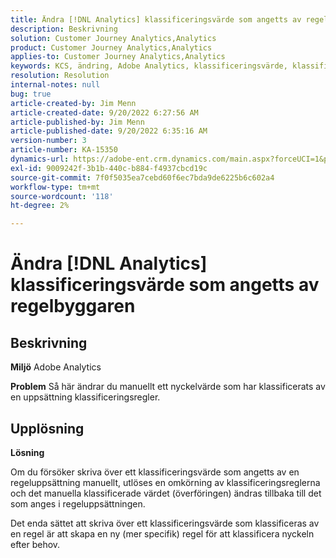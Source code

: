 ```yaml
---
title: Ändra [!DNL Analytics] klassificeringsvärde som angetts av regelbyggaren
description: Beskrivning
solution: Customer Journey Analytics,Analytics
product: Customer Journey Analytics,Analytics
applies-to: Customer Journey Analytics,Analytics
keywords: KCS, ändring, Adobe Analytics, klassificeringsvärde, klassificeringsregelbyggaren, manuell filöverföring för klassificering
resolution: Resolution
internal-notes: null
bug: true
article-created-by: Jim Menn
article-created-date: 9/20/2022 6:27:56 AM
article-published-by: Jim Menn
article-published-date: 9/20/2022 6:35:16 AM
version-number: 3
article-number: KA-15350
dynamics-url: https://adobe-ent.crm.dynamics.com/main.aspx?forceUCI=1&pagetype=entityrecord&etn=knowledgearticle&id=9752335a-ad38-ed11-9db1-0022480866ad
exl-id: 9009242f-3b1b-440c-b884-f4937cbcd19c
source-git-commit: 7f0f5035ea7cebd60f6ec7bda9de6225b6c602a4
workflow-type: tm+mt
source-wordcount: '118'
ht-degree: 2%

---
```


# Ändra [!DNL Analytics] klassificeringsvärde som angetts av regelbyggaren

## Beskrivning


<b>Miljö</b>
Adobe Analytics

<b>Problem</b>
Så här ändrar du manuellt ett nyckelvärde som har klassificerats av en uppsättning klassificeringsregler.


## Upplösning


<b>Lösning</b>

Om du försöker skriva över ett klassificeringsvärde som angetts av en regeluppsättning manuellt, utlöses en omkörning av klassificeringsreglerna och det manuella klassificerade värdet (överföringen) ändras tillbaka till det som anges i regeluppsättningen.

Det enda sättet att skriva över ett klassificeringsvärde som klassificeras av en regel är att skapa en ny (mer specifik) regel för att klassificera nyckeln efter behov.
